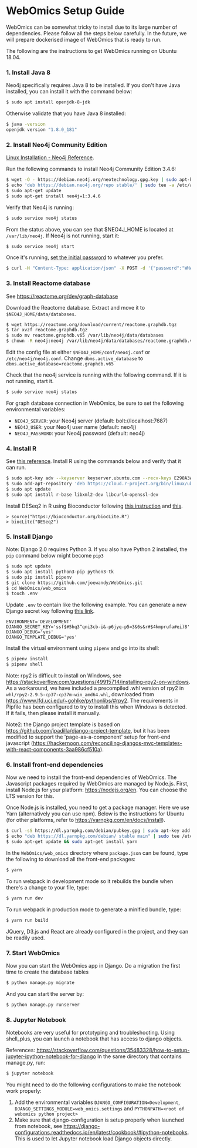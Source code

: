 # WebOmics Setup Guide

WebOmics can be somewhat tricky to install due to its large number of dependencies. Please follow all the steps below carefully.
In the future, we will prepare dockerised image of WebOmics that is ready to run.

The following are the instructions to get WebOmics running on Ubuntu 18.04.

### 1. Install Java 8

Neo4j specifically requires Java 8 to be installed. If you don't have Java installed, you can install it with the command below:
```bash
$ sudo apt install openjdk-8-jdk
```
Otherwise validate that you have Java 8 installed:
```bash
$ java -version
openjdk version "1.8.0_181"
```

### 2. Install Neo4j Community Edition

[Linux Installation - Neo4j Reference](https://neo4j.com/docs/operations-manual/current/installation/linux/debian/?_ga=2.249168388.2041192375.1507250087-893468657.1507250087).

Run the following commands to install Neo4j Community Edition 3.4.6:
```bash
$ wget -O - https://debian.neo4j.org/neotechnology.gpg.key | sudo apt-key add -
$ echo 'deb https://debian.neo4j.org/repo stable/' | sudo tee -a /etc/apt/sources.list.d/neo4j.list
$ sudo apt-get update
$ sudo apt-get install neo4j=1:3.4.6
```

Verify that Neo4j is running:
```bash
$ sudo service neo4j status
```
From the status above, you can see that $NEO4J_HOME is located at `/var/lib/neo4j`. 
If Neo4j is not running, start it:
```bash
$ sudo service neo4j start
```

Once it's running, [set the initial password](https://stackoverflow.com/questions/47530154/neo4j-command-failed-initial-password-was-not-set-because-live-neo4j-users-wer) to whatever you prefer.
```bash
$ curl -H "Content-Type: application/json" -X POST -d '{"password":"WHATEVER THE PASSWORD IS"}' -u neo4j:neo4j http://localhost:7474/user/neo4j/password
```

### 3. Install Reactome database

See https://reactome.org/dev/graph-database

Download the Reactome database. Extract and move it to `$NEO4J_HOME/data/databases`.
```bash
$ wget https://reactome.org/download/current/reactome.graphdb.tgz
$ tar xvzf reactome.graphdb.tgz
$ sudo mv reactome.graphdb.v65 /var/lib/neo4j/data/databases
$ chown -R neo4j:neo4j /var/lib/neo4j/data/databases/reactome.graphdb.v65
```
Edit the config file at either `$NEO4J_HOME/conf/neo4j.conf` or `/etc/neo4j/neo4j.conf`. 
Change ```dbms.active_database``` to ```dbms.active_database=reactome.graphdb.v65```

Check that the neo4j service is running with the following command. If it is not running, start it.
```bash
$ sudo service neo4j status
```

For graph database connection in WebOmics, be sure to set the following environmental variables:
- `NEO4J_SERVER`: your Neo4j server (default: bolt://localhost:7687)
- `NEO4J_USER`: your Neo4j user name (default: neo4j)
- `NEO4J_PASSWORD`: your Neo4j password (default: neo4j)

### 4. Install R

See [this reference](https://www.digitalocean.com/community/tutorials/how-to-install-r-on-ubuntu-18-04-quickstart).
Install R using the commands below and verify that it can run.
```bash
$ sudo apt-key adv --keyserver keyserver.ubuntu.com --recv-keys E298A3A825C0D65DFD57CBB651716619E084DAB9
$ sudo add-apt-repository 'deb https://cloud.r-project.org/bin/linux/ubuntu bionic-cran35/'
$ sudo apt update
$ sudo apt install r-base libxml2-dev libcurl4-openssl-dev
```

Install DESeq2 in R using Bioconductor following [this instruction](https://bioconductor.org/packages/devel/bioc/vignettes/DESeq2/inst/doc/DESeq2.html#i-have-trouble-installing-deseq2-on-ubuntulinux)
 and [this](https://bioconductor.org/packages/release/bioc/html/DESeq2.html).
```
> source("https://bioconductor.org/biocLite.R")
> biocLite("DESeq2")
```

### 5. Install Django

Note: Django 2.0 requires Python 3. If you also have Python 2 installed, the
```pip``` command below might become ```pip3```

```bash
$ sudo apt update
$ sudo apt install python3-pip python3-tk
$ sudo pip install pipenv
$ git clone https://github.com/joewandy/WebOmics.git
$ cd WebOmics/web_omics
$ touch .env
```

Update `.env` to contain like the following example. 
You can generate a new Django secret key following [this link](https://foxrow.com/generating-django-secret-keys).
```
ENVIRONMENT='DEVELOPMENT'
DJANGO_SECRET_KEY='ssf$#5hq3^qni3cb-i&-p6jyq-p5=3&6s&r#$4kmprufa#ei)8'
DJANGO_DEBUG='yes'
DJANGO_TEMPLATE_DEBUG='yes'
```

Install the virtual environment using `pipenv` and go into its shell:
```bash
$ pipenv install
$ pipenv shell
```

Note: rpy2 is difficult to install on Windows, see https://stackoverflow.com/questions/49915714/installing-rpy2-on-windows.
As a workaround, we have included a precompiled .whl version of rpy2 in `whl/rpy2-2.9.5-cp37-cp37m-win_amd64.whl`, downloaded from https://www.lfd.uci.edu/~gohlke/pythonlibs/#rpy2.
The requirements in Pipfile has been configured to try to install this when Windows is detected. If it fails, then please install it manually.

Note2: the Django project template is based on https://github.com/jpadilla/django-project-template, but it has been modified to support the 'page-as-a-component' setup for front-end javascript (https://hackernoon.com/reconciling-djangos-mvc-templates-with-react-components-3aa986cf510a).

### 6. Install front-end dependencies

Now we need to install the front-end dependencies of WebOmics. The Javascript packages required by WebOmics are managed by Node.js.
First, install Node.js for your platform: https://nodejs.org/en. You can choose the LTS version for this.

Once Node.js is installed, you need to get a package manager. Here we use Yarn (alternatively you can use npm). Below is the instructions for Ubuntu (for other platforms, refer to https://yarnpkg.com/en/docs/install).
```bash
$ curl -sS https://dl.yarnpkg.com/debian/pubkey.gpg | sudo apt-key add -
$ echo "deb https://dl.yarnpkg.com/debian/ stable main" | sudo tee /etc/apt/sources.list.d/yarn.list
$ sudo apt-get update && sudo apt-get install yarn
```
In the `WebOmics/web_omics` directory where `package.json` can be found, type the following to download all the front-end packages:
```bash
$ yarn
```

To run webpack in development mode so it rebuilds the bundle when there's a change to your file, type:
```bash
$ yarn run dev
```

To run webpack in production mode to generate a minified bundle, type:
```bash
$ yarn run build
```

JQuery, D3.js and React are already configured in the project, and they can be readily used.

### 7. Start WebOmics

Now you can start the WebOmics app in Django. Do a migration the first time to create the database tables
```bash
$ python manage.py migrate
```

And you can start the server by:
```bash
$ python manage.py runserver
```

### 8. Jupyter Notebook

Notebooks are very useful for prototyping and troubleshooting. Using shell_plus, you can launch a notebook that has access to django objects.

References: https://stackoverflow.com/questions/35483328/how-to-setup-jupyter-ipython-notebook-for-django
In the same directory that contains manage.py, run:
```bash
$ jupyter notebook
```

You might need to do the following configurations to make the notebook work properly:
1. Add the environmental variables `DJANGO_CONFIGURATION=Development`, `DJANGO_SETTINGS_MODULE=web_omics.settings` and `PYTHONPATH=<root of webomics python project>`
2. Make sure that django-configuration is setup properly when launched from notebook, see https://django-configurations.readthedocs.io/en/latest/cookbook/#ipython-notebooks.
This is used to let Jupyter notebook load Django objects directly.
